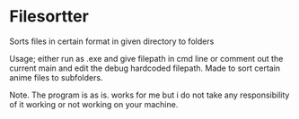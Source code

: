 # Filesortter
Sorts files in certain format in given directory to folders

Usage; either run as .exe and give filepath in cmd line or comment out the current main and edit the debug hardcoded filepath.
Made to sort certain anime files to subfolders.


Note. The program is as is. works for me but i do not take any responsibility of it working or not working on your machine.
